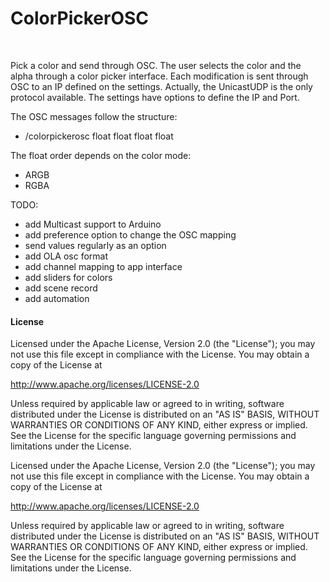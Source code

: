 # ColorPickerOSC

<br/>

Pick a color and send through OSC. 
The user selects the color and the alpha through a color picker interface.
Each modification is sent through OSC to an IP defined on the settings.
Actually, the UnicastUDP is the only protocol available.
The settings have options to define the IP and Port.

The OSC messages follow the structure:
- /colorpickerosc float float float float

The float order depends on the color mode:
- ARGB
- RGBA

TODO:
- add Multicast support to Arduino
- add preference option to change the OSC mapping
- send values regularly as an option
- add OLA osc format
- add channel mapping to app interface
- add sliders for colors
- add scene record
- add automation


#### License
Licensed under the Apache License, Version 2.0 (the "License");
you may not use this file except in compliance with the License.
You may obtain a copy of the License at

   http://www.apache.org/licenses/LICENSE-2.0

Unless required by applicable law or agreed to in writing, software
distributed under the License is distributed on an "AS IS" BASIS,
WITHOUT WARRANTIES OR CONDITIONS OF ANY KIND, either express or implied.
See the License for the specific language governing permissions and
limitations under the License.

Licensed under the Apache License, Version 2.0 (the "License");
you may not use this file except in compliance with the License.
You may obtain a copy of the License at

   http://www.apache.org/licenses/LICENSE-2.0

Unless required by applicable law or agreed to in writing, software
distributed under the License is distributed on an "AS IS" BASIS,
WITHOUT WARRANTIES OR CONDITIONS OF ANY KIND, either express or implied.
See the License for the specific language governing permissions and
limitations under the License.
